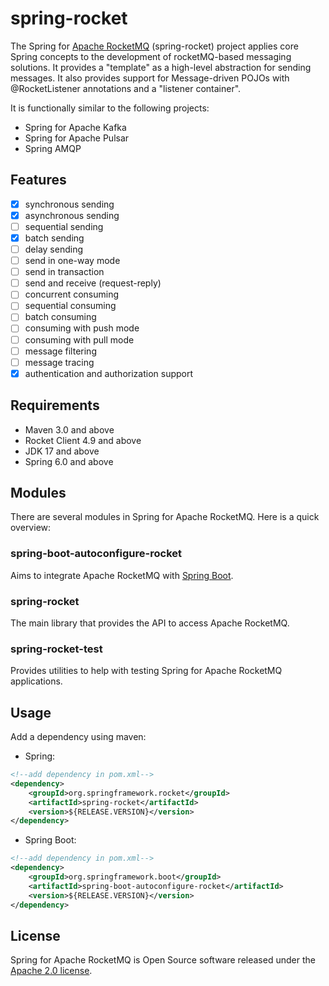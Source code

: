 # spring-rocket

The Spring for [Apache RocketMQ](http://rocketmq.apache.org/) (spring-rocket) project applies core Spring concepts to the development of rocketMQ-based messaging solutions. It provides a "template" as a high-level abstraction for sending messages. It also provides support for Message-driven POJOs with @RocketListener annotations and a "listener container".

It is functionally similar to the following projects:

- Spring for Apache Kafka
- Spring for Apache Pulsar
- Spring AMQP

## Features

- [x] synchronous sending
- [x] asynchronous sending
- [ ] sequential sending
- [x] batch sending
- [ ] delay sending
- [ ] send in one-way mode
- [ ] send in transaction
- [ ] send and receive (request-reply)
- [ ] concurrent consuming
- [ ] sequential consuming
- [ ] batch consuming
- [ ] consuming with push mode
- [ ] consuming with pull mode
- [ ] message filtering
- [ ] message tracing
- [x] authentication and authorization support

## Requirements

* Maven 3.0 and above
* Rocket Client 4.9 and above
* JDK 17 and above
* Spring 6.0 and above

## Modules

There are several modules in Spring for Apache RocketMQ. Here is a quick overview:

### spring-boot-autoconfigure-rocket

Aims to integrate Apache RocketMQ with [Spring Boot](http://projects.spring.io/spring-boot/).

### spring-rocket

The main library that provides the API to access Apache RocketMQ.

### spring-rocket-test

Provides utilities to help with testing Spring for Apache RocketMQ applications.

## Usage

Add a dependency using maven:

* Spring:

```xml
<!--add dependency in pom.xml-->
<dependency>
    <groupId>org.springframework.rocket</groupId>
    <artifactId>spring-rocket</artifactId>
    <version>${RELEASE.VERSION}</version>
</dependency>
```

* Spring Boot:

```xml
<!--add dependency in pom.xml-->
<dependency>
    <groupId>org.springframework.boot</groupId>
    <artifactId>spring-boot-autoconfigure-rocket</artifactId>
    <version>${RELEASE.VERSION}</version>
</dependency>
```

## License

Spring for Apache RocketMQ is Open Source software released under the [Apache 2.0 license](http://www.apache.org/licenses/LICENSE-2.0.html).

